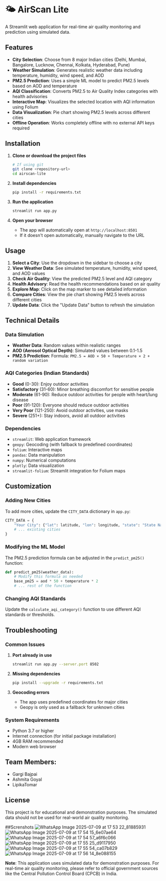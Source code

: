 # 🌤️ AirScan Lite

A Streamlit web application for real-time air quality monitoring and prediction using simulated data.

## Features

- **City Selection**: Choose from 8 major Indian cities (Delhi, Mumbai, Bangalore, Lucknow, Chennai, Kolkata, Hyderabad, Pune)
- **Weather Simulation**: Generates realistic weather data including temperature, humidity, wind speed, and AOD
- **PM2.5 Prediction**: Uses a simple ML model to predict PM2.5 levels based on AOD and temperature
- **AQI Classification**: Converts PM2.5 to Air Quality Index categories with health advisories
- **Interactive Map**: Visualizes the selected location with AQI information using Folium
- **Data Visualization**: Pie chart showing PM2.5 levels across different cities
- **Offline Operation**: Works completely offline with no external API keys required

  

## Installation

1. **Clone or download the project files**
   ```bash
   # If using git
   git clone <repository-url>
   cd airscan-lite
   ```

2. **Install dependencies**
   ```bash
   pip install -r requirements.txt
   ```

3. **Run the application**
   ```bash
   streamlit run app.py
   ```

4. **Open your browser**
   - The app will automatically open at `http://localhost:8501`
   - If it doesn't open automatically, manually navigate to the URL

## Usage

1. **Select a City**: Use the dropdown in the sidebar to choose a city
2. **View Weather Data**: See simulated temperature, humidity, wind speed, and AOD values
3. **Check Air Quality**: View the predicted PM2.5 level and AQI category
4. **Health Advisory**: Read the health recommendations based on air quality
5. **Explore Map**: Click on the map marker to see detailed information
6. **Compare Cities**: View the pie chart showing PM2.5 levels across different cities
7. **Update Data**: Click the "Update Data" button to refresh the simulation

## Technical Details

### Data Simulation
- **Weather Data**: Random values within realistic ranges
- **AOD (Aerosol Optical Depth)**: Simulated values between 0.1-1.5
- **PM2.5 Prediction**: Formula: `PM2.5 = AOD × 50 + Temperature × 2 + random variation`

### AQI Categories (Indian Standards)
- **Good** (0-30): Enjoy outdoor activities
- **Satisfactory** (31-60): Minor breathing discomfort for sensitive people
- **Moderate** (61-90): Reduce outdoor activities for people with heart/lung disease
- **Poor** (91-120): Everyone should reduce outdoor activities
- **Very Poor** (121-250): Avoid outdoor activities, use masks
- **Severe** (251+): Stay indoors, avoid all outdoor activities

### Dependencies
- `streamlit`: Web application framework
- `geopy`: Geocoding (with fallback to predefined coordinates)
- `folium`: Interactive maps
- `pandas`: Data manipulation
- `numpy`: Numerical computations
- `plotly`: Data visualization
- `streamlit-folium`: Streamlit integration for Folium maps

## Customization

### Adding New Cities
To add more cities, update the `CITY_DATA` dictionary in `app.py`:

```python
CITY_DATA = {
    "Your City": {"lat": latitude, "lon": longitude, "state": "State Name"},
    # ... existing cities
}
```

### Modifying the ML Model
The PM2.5 prediction formula can be adjusted in the `predict_pm25()` function:

```python
def predict_pm25(weather_data):
    # Modify this formula as needed
    base_pm25 = aod * 50 + temperature * 2
    # ... rest of the function
```

### Changing AQI Standards
Update the `calculate_aqi_category()` function to use different AQI standards or thresholds.

## Troubleshooting

### Common Issues

1. **Port already in use**
   ```bash
   streamlit run app.py --server.port 8502
   ```

2. **Missing dependencies**
   ```bash
   pip install --upgrade -r requirements.txt
   ```

3. **Geocoding errors**
   - The app uses predefined coordinates for major cities
   - Geopy is only used as a fallback for unknown cities

### System Requirements
- Python 3.7 or higher
- Internet connection (for initial package installation)
- 4GB RAM recommended
- Modern web browser

 ## Team Members:
- Gargi Bajpai
- Ashmita Goyal
- LipikaTomar

## License

This project is for educational and demonstration purposes. The simulated data should not be used for real-world air quality monitoring.


##Screnshots 
![WhatsApp Image 2025-07-09 at 17 53 22_81885931](https://github.com/user-attachments/assets/5b49ae59-5784-4def-8678-85b991a4a9e8)
![WhatsApp Image 2025-07-09 at 17 54 15_6e07ae64](https://github.com/user-attachments/assets/58c67cfa-c245-4ede-a18f-9db3553d7d3c)
![WhatsApp Image 2025-07-09 at 17 54 57_a6f6c066](https://github.com/user-attachments/assets/bc4db520-6218-4894-b030-071b74086fd3)
![WhatsApp Image 2025-07-09 at 17 55 25_d9117950](https://github.com/user-attachments/assets/a432980c-4593-4a92-a606-6dec7d8bed32)
![WhatsApp Image 2025-07-09 at 17 55 54_ca07b829](https://github.com/user-attachments/assets/cc3c3130-92d0-4b27-9dc1-d4a47b4740a5)
![WhatsApp Image 2025-07-09 at 17 56 14_8e088155](https://github.com/user-attachments/assets/ea5830b8-adcb-45ef-a3b8-0aae86a87118)







**Note**: This application uses simulated data for demonstration purposes. For real-time air quality monitoring, please refer to official government sources like the Central Pollution Control Board (CPCB) in India. 
